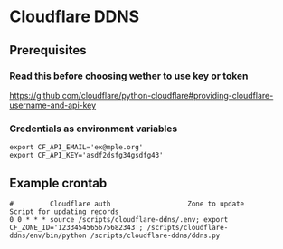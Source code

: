 # Cloudflare DDNS
## Prerequisites
### Read this before choosing wether to use key or token
https://github.com/cloudflare/python-cloudflare#providing-cloudflare-username-and-api-key
### Credentials as environment variables 
```
export CF_API_EMAIL='ex@mple.org'
export CF_API_KEY='asdf2dsfg34gsdfg43'
```
## Example crontab
```
#         Cloudflare auth                	Zone to update                                        Script for updating records
0 0 * * * source /scripts/cloudflare-ddns/.env; export CF_ZONE_ID='1233454565675682343'; /scripts/cloudflare-ddns/env/bin/python /scripts/cloudflare-ddns/ddns.py
```
